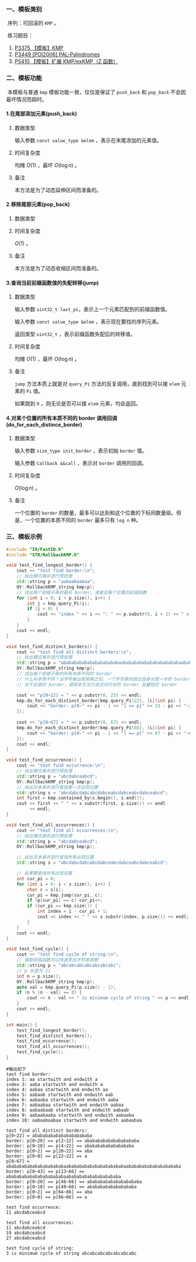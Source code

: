 ### 一、模板类别

​	序列：可回滚的 `KMP` 。

​	练习题目：

1. [P3375 【模板】KMP](https://www.luogu.com.cn/problem/P3375)
2. [P3449 [POI2006] PAL-Palindromes](https://www.luogu.com.cn/problem/P3449)
3. [P5410 【模板】扩展 KMP/exKMP（Z 函数）](https://www.luogu.com.cn/problem/P5410)

### 二、模板功能

​	本模板与普通 `kmp` 模板功能一致，仅仅是保证了 `push_back` 和 `pop_back` 不会因最坏情况而超时。

#### 1.在尾部添加元素(push_back)

1. 数据类型

   输入参数 `const value_type &elem` ，表示在末尾添加的元素值。

2. 时间复杂度

   均摊 $O(1)$ ，最坏 $O(\log n)$ 。

3. 备注

   本方法是为了动态延伸区间而准备的。

#### 2.移除尾部元素(pop_back)

1. 数据类型

2. 时间复杂度

    $O(1)$ 。

3. 备注

   本方法是为了动态收缩区间而准备的。

#### 3.查询当前前缀函数值的失配转移(jump)

1. 数据类型

   输入参数 `uint32_t last_pi`，表示上一个元素匹配到的前缀函数值。

   输入参数 `const value_type &elem` ，表示现在要找的序列元素。

   返回类型 `uint32_t` ，表示前缀函数失配后的转移值。

2. 时间复杂度

   均摊 $O(1)$ ，最坏 $O(\log n)$ 。
   
3. 备注

    `jump` 方法本质上就是对 `query_Pi` 方法的反复调用，直到找到可以接 `elem` 元素的 `Pi` 值。
    
    如果跳到 `0` ，则无论是否可以接 `elem` 元素，均会返回。

#### 4.对某个位置的所有本质不同的 border 调用回调(do_for_each_distince_border)

1. 数据类型

   输入参数 `size_type init_border` ，表示初始 `border` 值。

   输入参数 `Callback &&call` ，表示对 `border` 调用的回调。

2. 时间复杂度

   $O(\log n)$ 。

3. 备注

   一个位置的 `border` 的数量，最多可以达到和这个位置的下标同数量级。但是，一个位置的本质不同的 `border` 最多只有 `log n` 种。

### 三、模板示例

```c++
#include "IO/FastIO.h"
#include "STR/RollbackKMP.h"

void test_find_longest_border() {
    cout << "test find border:\n";
    // 给出模式串并进行预处理
    std::string p = "aabaabaabaa";
    OY::RollbackKMP_string kmp(p);
    // 找出每个前缀子串的最长 border，或者说每个位置的前缀函数
    for (int i = 0; i < p.size(); i++) {
        int j = kmp.query_Pi(i);
        if (j > 0) {
            cout << "index " << i << ": " << p.substr(0, i + 1) << " startwith and endwith " << p.substr(0, j) << endl;
        }
    }
    cout << endl;
}

void test_find_distinct_borders() {
    cout << "test find all distinct borders:\n";
    // 给出模式串并进行预处理
    std::string p = "abababababababababababaabababababababababababaababababababababababa";
    OY::RollbackKMP_string kmp(p);
    // 找出每个前缀子串的所有本质不同的 border
    // 什么叫本质不同？当字符串出现周期之后，一个字符串的超过自身长度一半的 border 的长度会形成一个等差数列
    // 对于此类的 border，调用本方法只会访问次长的 border 及最短的 border

    cout << "p[0~22] = " << p.substr(0, 23) << endl;
    kmp.do_for_each_distinct_border(kmp.query_Pi(22), [&](int pi) {
        cout << "border: p[0~" << pi - 1 << "] == p[" << 23 - pi << "~22] == " << p.substr(0, pi) << endl;
    });
    
    cout << "p[0~67] = " << p.substr(0, 67) << endl;
    kmp.do_for_each_distinct_border(kmp.query_Pi(66), [&](int pi) {
        cout << "border: p[0~" << pi - 1 << "] == p[" << 67 - pi << "~66] == " << p.substr(0, pi) << endl;
    });
    cout << endl;
}

void test_find_occurrence() {
    cout << "test find occurrence:\n";
    // 给出模式串并进行预处理
    std::string p = "abcdabceabcd";
    OY::RollbackKMP_string kmp(p);
    // 给出文本串并进行查找第一次出现位置
    std::string s = "abcdabcdabcabcdabceabcdabceabcdabceabcd";
    int first = kmp.contained_by(s.begin(), s.end());
    cout << first << " " << s.substr(first, p.size()) << endl
         << endl;
}

void test_find_all_occurrences() {
    cout << "test find all occurrences:\n";
    // 给出模式串并进行预处理
    std::string p = "abcdabceabcd";
    OY::RollbackKMP_string kmp(p);

    // 给出文本串并进行查找所有出现位置
    std::string s = "abcdabcdabcabcdabceabcdabceabcdabceabcd";

    // 如果要查找所有出现位置
    int cur_pi = 0;
    for (int i = 0; i < s.size(); i++) {
        char c = s[i];
        cur_pi = kmp.jump(cur_pi, c);
        if (p[cur_pi] == c) cur_pi++;
        if (cur_pi == kmp.size()) {
            int index = i - cur_pi + 1;
            cout << index << " " << s.substr(index, p.size()) << endl;
        }
    }
    cout << endl;
}

void test_find_cycle() {
    cout << "test find cycle of string:\n";
    // 借助前缀函数可以快速求出字符串周期
    std::string p = "abcabcabcabcabcabcabc";
    // p 长度为 21
    int n = p.size();
    OY::RollbackKMP_string kmp(p);
    auto val = kmp.query_Pi(p.size() - 1);
    if (n % (n - val) == 0) {
        cout << n - val << " is minimum cycle of string " << p << endl;
    }
    cout << endl;
}

int main() {
    test_find_longest_border();
    test_find_distinct_borders();
    test_find_occurrence();
    test_find_all_occurrences();
    test_find_cycle();
}
```

```
#输出如下
test find border:
index 1: aa startwith and endwith a
index 3: aaba startwith and endwith a
index 4: aabaa startwith and endwith aa
index 5: aabaab startwith and endwith aab
index 6: aabaaba startwith and endwith aaba
index 7: aabaabaa startwith and endwith aabaa
index 8: aabaabaab startwith and endwith aabaab
index 9: aabaabaaba startwith and endwith aabaaba
index 10: aabaabaabaa startwith and endwith aabaabaa

test find all distinct borders:
p[0~22] = abababababababababababa
border: p[0~20] == p[2~22] == ababababababababababa
border: p[0~18] == p[4~22] == abababababababababa
border: p[0~2] == p[20~22] == aba
border: p[0~0] == p[22~22] == a
p[0~67] = abababababababababababaabababababababababababaababababababababababa
border: p[0~43] == p[23~66] == abababababababababababaababababababababababa
border: p[0~20] == p[46~66] == ababababababababababa
border: p[0~18] == p[48~66] == abababababababababa
border: p[0~2] == p[64~66] == aba
border: p[0~0] == p[66~66] == a

test find occurrence:
11 abcdabceabcd

test find all occurrences:
11 abcdabceabcd
19 abcdabceabcd
27 abcdabceabcd

test find cycle of string:
3 is minimum cycle of string abcabcabcabcabcabcabc

```

